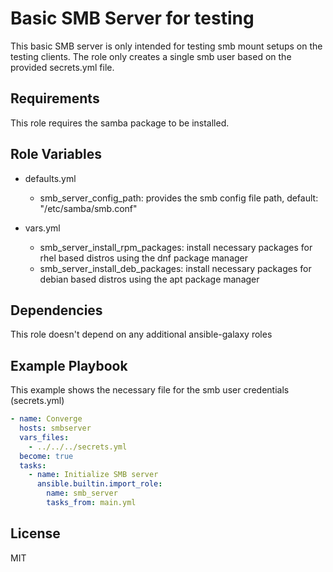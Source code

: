 Basic SMB Server for testing
=========

This basic SMB server is only intended for testing smb mount setups on the testing clients.
The role only creates a single smb user based on the provided secrets.yml file.

Requirements
------------

This role requires the samba package to be installed.

Role Variables
--------------

- defaults.yml
  - smb_server_config_path: provides the smb config file path, default: "/etc/samba/smb.conf"

- vars.yml
  - smb_server_install_rpm_packages: install necessary packages for rhel based distros using the dnf package manager
  - smb_server_install_deb_packages: install necessary packages for debian based distros using the apt package manager

Dependencies
------------

This role doesn't depend on any additional ansible-galaxy roles

Example Playbook
----------------

This example shows the necessary file for the smb user credentials (secrets.yml)

```yaml
- name: Converge
  hosts: smbserver
  vars_files:
    - ../../../secrets.yml
  become: true
  tasks:
    - name: Initialize SMB server
      ansible.builtin.import_role:
        name: smb_server
        tasks_from: main.yml
```

License
-------

MIT
